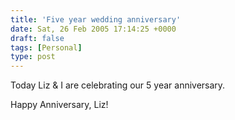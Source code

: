 ```yaml
---
title: 'Five year wedding anniversary'
date: Sat, 26 Feb 2005 17:14:25 +0000
draft: false
tags: [Personal]
type: post
---
```


Today Liz & I are celebrating our 5 year anniversary.

Happy Anniversary, Liz!